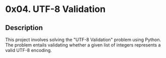 # 0x04. UTF-8 Validation

## Description
This project involves solving the "UTF-8 Validation" problem using Python. The problem entails validating whether a given list of integers represents a valid UTF-8 encoding.


